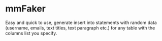 mmFaker
=======

Easy and quick to use, generate insert into statements with random data (username, emails, text titles, text paragraph etc.) for any table with the columns list you specify.
